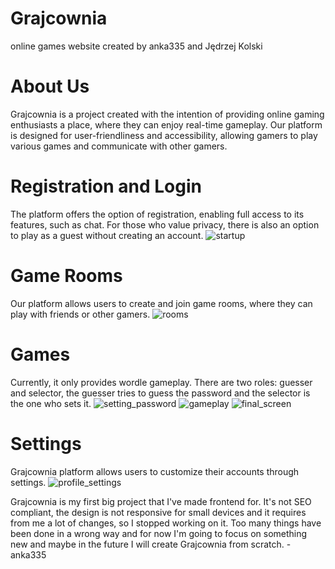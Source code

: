 # Grajcownia
online games website created by anka335 and Jędrzej Kolski

# About Us
Grajcownia is a project created with the intention of providing online gaming enthusiasts a place, where they can enjoy real-time gameplay. Our platform is designed for user-friendliness and accessibility, allowing gamers to play various games and communicate with other gamers.

# Registration and Login
The platform offers the option of registration, enabling full access to its features, such as chat. For those who value privacy, there is also an option to play as a guest without creating an account.
![startup](https://github.com/user-attachments/assets/488275b9-4186-41b2-860f-fee274860ef5)

# Game Rooms
Our platform allows users to create and join game rooms, where they can play with friends or other gamers.
![rooms](https://github.com/user-attachments/assets/738b8d51-9fff-43b4-8430-49bd4f0d9ad1)

# Games
Currently, it only provides wordle gameplay. There are two roles: guesser and selector, the guesser tries to guess the password and the selector is the one who sets it.
![setting_password](https://github.com/user-attachments/assets/a9320029-b061-4440-83b0-ca4c151c4416)
![gameplay](https://github.com/user-attachments/assets/43157d20-387f-4994-bfea-87eced6557c8)
![final_screen](https://github.com/user-attachments/assets/25b612d5-7641-4c13-aea6-8e623b796716)

# Settings
Grajcownia platform allows users to customize their accounts through settings.
![profile_settings](https://github.com/user-attachments/assets/a7825597-6868-4fd5-a7ec-5b79171c710e)

Grajcownia is my first big project that I've made frontend for. It's not SEO compliant, the design is not responsive for small devices and it requires from me a lot of changes, so I stopped working on it. Too many things have been done in a wrong way and for now I'm going to focus on something new and maybe in the future I will create Grajcownia from scratch. - anka335
